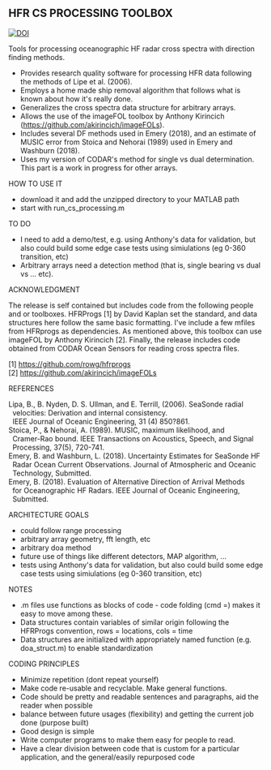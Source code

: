 ## HFR CS PROCESSING TOOLBOX ##

[![DOI](https://zenodo.org/badge/84593561.svg)](https://zenodo.org/badge/latestdoi/84593561)

Tools for processing oceanographic HF radar cross spectra with direction
finding methods. 

- Provides research quality software for processing HFR data following the
  methods of Lipe et al. (2006).
- Employs a home made ship removal algorithm that follows what is known 
  about how it's really done. 
- Generalizes the cross spectra data structure for arbitrary arrays.
- Allows the use of the imageFOL toolbox by Anthony Kirincich 
  (https://github.com/akirincich/imageFOLs).
- Includes several DF methods used in Emery (2018), and an estimate of 
  MUSIC error from Stoica and Nehorai (1989) used in Emery and Washburn (2018).
- Uses my version of CODAR's method for single vs dual determination. This 
  part is a work in progress for other arrays. 



HOW TO USE IT
- download it and add the unzipped directory to your MATLAB path
- start with run_cs_processing.m 



TO DO
- I need to add a demo/test, e.g. using Anthony's data for validation, but
  also could build some edge case tests using simiulations (eg 0-360 
  transition, etc)
- Arbitrary arrays need a detection method (that is, single bearing vs dual
  vs ... etc). 


ACKNOWLEDGMENT

The release is self contained but includes code from the following people
and or toolboxes. HFRProgs [1] by David Kaplan set the standard, and data
structures here follow the same basic formatting. I've include a few mfiles
from HFRprogs as dependencies. As mentioned above, this toolbox can use 
imageFOL by Anthony Kirincich [2]. Finally, the release includes code obtained
from CODAR Ocean Sensors for reading cross spectra files. 

[1] https://github.com/rowg/hfrprogs  
[2] https://github.com/akirincich/imageFOLs   


REFERENCES

Lipa, B., B. Nyden, D. S. Ullman, and E. Terrill, (2006). SeaSonde radial   
&nbsp;&nbsp;velocities: Derivation and internal consistency.  
&nbsp;&nbsp;IEEE Journal of Oceanic Engineering, 31 (4) 850?861.  
Stoica, P., & Nehorai, A. (1989). MUSIC, maximum likelihood, and  
&nbsp;&nbsp;Cramer-Rao bound. IEEE Transactions on Acoustics, Speech, and Signal     
&nbsp;&nbsp;Processing, 37(5), 720-741.  
Emery, B. and Washburn, L. (2018). Uncertainty Estimates for SeaSonde HF   
&nbsp;&nbsp;Radar Ocean Current Observations. Journal of Atmospheric and Oceanic   
&nbsp;&nbsp;Technology, Submitted.  
Emery, B. (2018). Evaluation of Alternative Direction of Arrival Methods  
&nbsp;&nbsp;for Oceanographic HF Radars. IEEE Journal of Oceanic Engineering,   
&nbsp;&nbsp;Submitted.  


ARCHITECTURE GOALS

- could follow range processing
- arbitrary array geometry, fft length, etc
- arbitrary doa method 
- future use of things like different detectors, MAP algorithm, ...
- tests using Anthony's data for validation, but also could build some
  edge case tests using simiulations (eg 0-360 transition, etc)


NOTES

- .m files use functions as blocks of code - code folding (cmd =) makes it easy to move among these.
- Data structures contain variables of similar origin following the HFRProgs
  convention, rows = locations, cols = time
- Data structures are initialized with appropriately named function 
  (e.g. doa_struct.m) to enable standardization



CODING PRINCIPLES

- Minimize repetition (dont repeat yourself)
- Make code re-usable and recyclable. Make general functions. 
- Code should be pretty and readable sentences and paragraphs, aid the reader when
  possible
- balance between future usages (flexibility) and getting the current job done (purpose built)
- Good design is simple
- Write computer programs to make them easy for people to read.
- Have  a clear division between code that is custom for a particular application, 
  and the general/easily repurposed code




